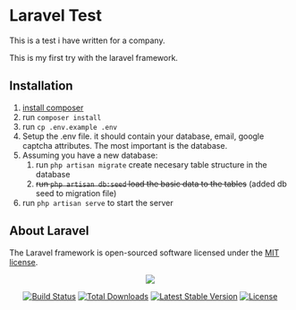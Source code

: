 # Laravel Test

This is a test i have written for a company.

This is my first try with the laravel framework. 

## Installation
1. [install composer](https://getcomposer.org/download/)
2. run `composer install`
3. run `cp .env.example .env`
4. Setup the .env file. it should contain your database, email, google captcha attributes. The most important is the database.  
5. Assuming you have a new database:
    1. run `php artisan migrate` create necesary table structure in the database
    2. <del>run `php artisan db:seed` load the basic data to the tables</del> (added db seed to migration file)
6. run `php artisan serve` to start the server

## About Laravel

The Laravel framework is open-sourced software licensed under the [MIT license](https://opensource.org/licenses/MIT).


<p align="center"><img src="https://laravel.com/assets/img/components/logo-laravel.svg"></p>

<p align="center">
<a href="https://travis-ci.org/laravel/framework"><img src="https://travis-ci.org/laravel/framework.svg" alt="Build Status"></a>
<a href="https://packagist.org/packages/laravel/framework"><img src="https://poser.pugx.org/laravel/framework/d/total.svg" alt="Total Downloads"></a>
<a href="https://packagist.org/packages/laravel/framework"><img src="https://poser.pugx.org/laravel/framework/v/stable.svg" alt="Latest Stable Version"></a>
<a href="https://packagist.org/packages/laravel/framework"><img src="https://poser.pugx.org/laravel/framework/license.svg" alt="License"></a>
</p>

